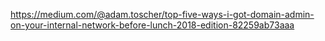 https://medium.com/@adam.toscher/top-five-ways-i-got-domain-admin-on-your-internal-network-before-lunch-2018-edition-82259ab73aaa